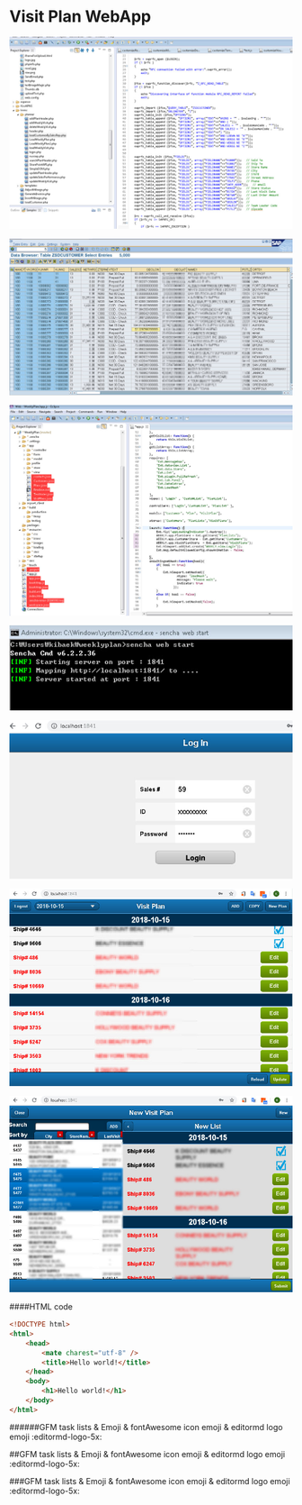 # Visit Plan WebApp

![GitHub Logo](/img/phpcode.jpg)

![GitHub Logo](/img/SAP.jpg)

![GitHub Logo](/img/DevView.jpg)

![GitHub Logo](/img/StartWeb.jpg)

![GitHub Logo](/img/Login.jpg)

![GitHub Logo](/img/Plan1.jpg)

![GitHub Logo](/img/Plan2.jpg)

####HTML code

```html
<!DOCTYPE html>
<html>
    <head>
        <mate charest="utf-8" />
        <title>Hello world!</title>
    </head>
    <body>
        <h1>Hello world!</h1>
    </body>
</html>
```
######GFM task lists & Emoji & fontAwesome icon emoji & editormd logo emoji :editormd-logo-5x:

##GFM task lists & Emoji & fontAwesome icon emoji & editormd logo emoji :editormd-logo-5x:

###GFM task lists & Emoji & fontAwesome icon emoji & editormd logo emoji :editormd-logo-5x:
